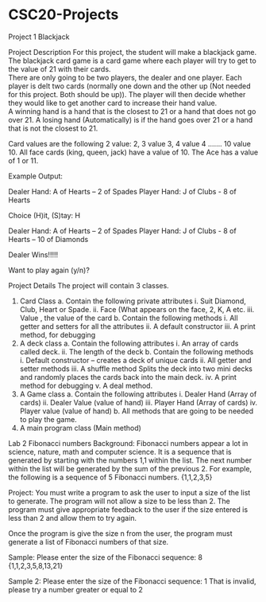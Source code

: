 # CSC20-Projects
Project 1
Blackjack

Project Description
For this project, the student will make a blackjack game.  The blackjack card game is a card game where each player will try to get to the value of 21 with their cards.  
There are only going to be two players, the dealer and one player.  Each player is delt two cards (normally one down and the other up (Not needed for this project.  Both should be up)).  The player will then decide whether they would like to get another card to increase their hand value.  
A winning hand is a hand that is the closest to 21 or a hand that does not go over 21.
A losing hand (Automatically) is if the hand goes over 21 or a hand that is not the closest to 21.

Card values are the following
2 value: 2, 3 value 3, 4 value 4 ……. 10 value 10.  All face cards (king, queen, jack) have a value of 10.  The Ace has a value of 1 or 11.

Example Output:

Dealer Hand:
A of Hearts  – 2 of Spades
Player Hand:
J of Clubs  - 8 of Hearts

Choice (H)it, (S)tay: H

Dealer Hand:
A of Hearts  – 2 of Spades
Player Hand:
J of Clubs  - 8 of Hearts – 10 of Diamonds

Dealer Wins!!!!!

Want to play again (y/n)?

Project Details
The project will contain 3 classes.
1.	Card Class
a.	Contain the following private attributes
i.	Suit Diamond, Club, Heart or Spade.
ii.	Face (What appears on the face, 2, K, A etc.
iii.	Value , the value of the card
b.	Contain the following methods
i.	All getter and setters for all the attributes
ii.	A default constructor
iii.	A print method, for debugging
2.	A deck class
a.	Contain the following attributes
i.	An array of cards called deck.
ii.	The length of the deck
b.	Contain the following methods
i.	Default constructor – creates a deck of unique cards
ii.	All getter and setter methods
iii.	A shuffle method Splits the deck into two mini decks and randomly places the cards back into the main deck.
iv.	A print method for debugging
v.	A deal method.
3.	A Game class
a.	Contain the following attributes
i.	Dealer Hand (Array of cards)
ii.	Dealer Value (value of hand)
iii.	Player Hand (Array of cards)
iv.	Player value (value of hand)
b.	All methods that are going to be needed to play the game.
4.	A main program class (Main method)

Lab 2
Fibonacci numbers
Background:
Fibonacci numbers appear a lot in science, nature, math and computer science.  It is a sequence that is generated by starting with the numbers 1,1 within the list. The next number within the list will be generated by the sum of the previous 2.  For example, the following is a sequence of 5 Fibonacci numbers.
{1,1,2,3,5}  

Project:
You must write a program to ask the user to input a size of the list to generate.  The program will not allow a size to be less than 2.  The program must give appropriate feedback to the user if the size entered is less than 2 and allow them to try again.  

Once the program is give the size n from the user, the program must generate a list of Fibonacci numbers of that size. 

Sample:
Please enter the size of the Fibonacci sequence: 8
{1,1,2,3,5,8,13,21}

Sample 2:
Please enter the size of the Fibonacci sequence: 1
That is invalid, please try a number greater or equal to 2
